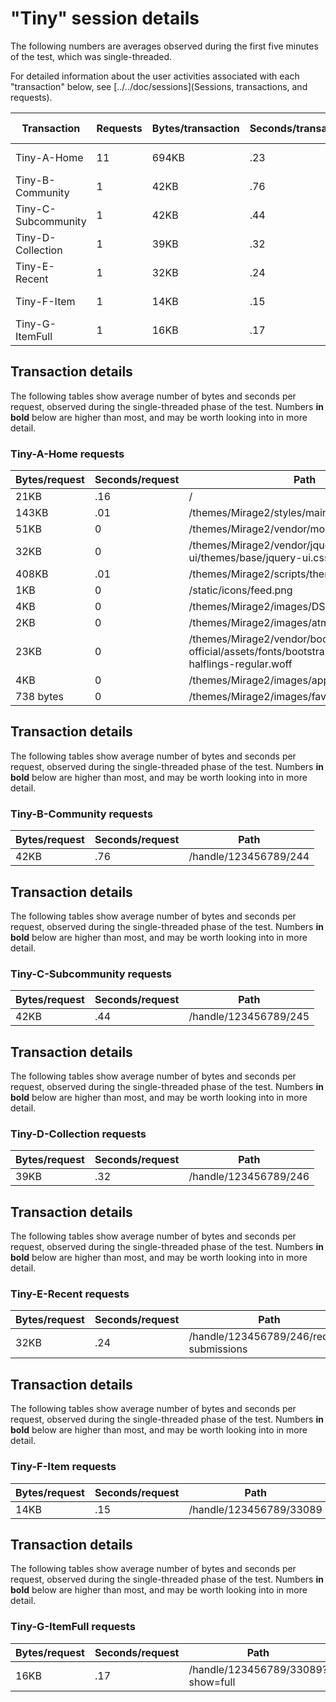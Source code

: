 # "Tiny" session details

The following numbers are averages observed during the first five minutes of the test, which
was single-threaded.

For detailed information about the user activities associated with each "transaction" below,
see [../../doc/sessions](Sessions, transactions, and requests).

Transaction | Requests | Bytes/transaction | Seconds/transaction | Request details
-|-|-|-|-
Tiny-A-Home | 11 | 694KB | .23 | [See below](#tiny-a-home-requests)
Tiny-B-Community | 1 | 42KB | .76 | [See below](#tiny-b-community-requests)
Tiny-C-Subcommunity | 1 | 42KB | .44 | [See below](#tiny-c-subcommunity-requests)
Tiny-D-Collection | 1 | 39KB | .32 | [See below](#tiny-d-collection-requests)
Tiny-E-Recent | 1 | 32KB | .24 | [See below](#tiny-e-recent-requests)
Tiny-F-Item | 1 | 14KB | .15 | [See below](#tiny-f-item-requests)
Tiny-G-ItemFull | 1 | 16KB | .17 | [See below](#tiny-g-itemfull-requests)

## Transaction details

The following tables show average number of bytes and seconds per request, observed during the
single-threaded phase of the test. Numbers **in bold** below are higher than most, and may be worth
looking into in more detail.

### Tiny-A-Home requests

| Bytes/request | Seconds/request | Path |
| - | - | - |
| 21KB | .16 | / |
| 143KB | .01 | /themes/Mirage2/styles/main.css |
| 51KB | 0 | /themes/Mirage2/vendor/modernizr/modernizr.js |
| 32KB | 0 | /themes/Mirage2/vendor/jquery-ui/themes/base/jquery-ui.css |
| 408KB | .01 | /themes/Mirage2/scripts/theme.js |
| 1KB | 0 | /static/icons/feed.png |
| 4KB | 0 | /themes/Mirage2/images/DSpace-logo-line.svg |
| 2KB | 0 | /themes/Mirage2/images/atmire-logo-small.svg |
| 23KB | 0 | /themes/Mirage2/vendor/bootstrap-sass-official/assets/fonts/bootstrap/glyphicons-halflings-regular.woff |
| 4KB | 0 | /themes/Mirage2/images/apple-touch-icon.png |
| 738 bytes | 0 | /themes/Mirage2/images/favicon.ico |

## Transaction details

The following tables show average number of bytes and seconds per request, observed during the
single-threaded phase of the test. Numbers **in bold** below are higher than most, and may be worth
looking into in more detail.

### Tiny-B-Community requests

| Bytes/request | Seconds/request | Path |
| - | - | - |
| 42KB | .76 | /handle/123456789/244 |

## Transaction details

The following tables show average number of bytes and seconds per request, observed during the
single-threaded phase of the test. Numbers **in bold** below are higher than most, and may be worth
looking into in more detail.

### Tiny-C-Subcommunity requests

| Bytes/request | Seconds/request | Path |
| - | - | - |
| 42KB | .44 | /handle/123456789/245 |

## Transaction details

The following tables show average number of bytes and seconds per request, observed during the
single-threaded phase of the test. Numbers **in bold** below are higher than most, and may be worth
looking into in more detail.

### Tiny-D-Collection requests

| Bytes/request | Seconds/request | Path |
| - | - | - |
| 39KB | .32 | /handle/123456789/246 |

## Transaction details

The following tables show average number of bytes and seconds per request, observed during the
single-threaded phase of the test. Numbers **in bold** below are higher than most, and may be worth
looking into in more detail.

### Tiny-E-Recent requests

| Bytes/request | Seconds/request | Path |
| - | - | - |
| 32KB | .24 | /handle/123456789/246/recent-submissions |

## Transaction details

The following tables show average number of bytes and seconds per request, observed during the
single-threaded phase of the test. Numbers **in bold** below are higher than most, and may be worth
looking into in more detail.

### Tiny-F-Item requests

| Bytes/request | Seconds/request | Path |
| - | - | - |
| 14KB | .15 | /handle/123456789/33089 |

## Transaction details

The following tables show average number of bytes and seconds per request, observed during the
single-threaded phase of the test. Numbers **in bold** below are higher than most, and may be worth
looking into in more detail.

### Tiny-G-ItemFull requests

| Bytes/request | Seconds/request | Path |
| - | - | - |
| 16KB | .17 | /handle/123456789/33089?show=full |
